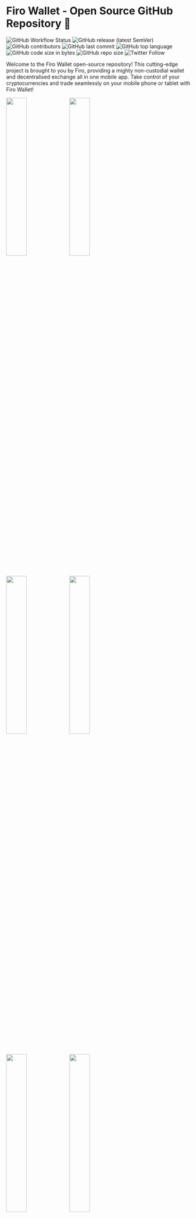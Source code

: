 # Firo Wallet - Open Source GitHub Repository 🚀

![GitHub Workflow Status](https://img.shields.io/github/actions/workflow/status/komodoplatform/atomicdex-mobile/build.yml)
![GitHub release (latest SemVer)](https://img.shields.io/github/v/release/komodoplatform/atomicdex-mobile)
![GitHub contributors](https://img.shields.io/github/contributors-anon/komodoplatform/atomicdex-mobile)
![GitHub last commit](https://img.shields.io/github/last-commit/komodoplatform/atomicdex-mobile)
![GitHub top language](https://img.shields.io/github/languages/top/komodoplatform/atomicdex-mobile)
![GitHub code size in bytes](https://img.shields.io/github/languages/code-size/komodoplatform/atomicdex-mobile)
![GitHub repo size](https://img.shields.io/github/repo-size/komodoplatform/atomicdex-mobile)
![Twitter Follow](https://img.shields.io/twitter/follow/firoorg?style=social)

Welcome to the Firo Wallet open-source repository! This cutting-edge project is brought to you by Firo, providing a mighty non-custodial wallet and decentralised exchange all in one mobile app. Take control of your cryptocurrencies and trade seamlessly on your mobile phone or tablet with Firo Wallet!

<p float="center">
  <img src="https://user-images.githubusercontent.com/77973576/229565868-b121e9b6-2d2b-4390-a81f-a7878d0bfea8.png" width="33%" />
  <img src="https://user-images.githubusercontent.com/77973576/229565938-81a51d44-5a73-4acd-8885-454e6fa6443d.png" width="33%" />
  <img src="https://user-images.githubusercontent.com/77973576/229565995-252df819-1ea9-4cc8-a9bc-4ab3e1c80caf.png" width="33%" />
  <img src="https://user-images.githubusercontent.com/77973576/229566018-285b6b6d-677e-464e-aafb-e55fecb2df82.png" width="33%" />
  <img src="https://user-images.githubusercontent.com/77973576/229566049-2f25b16b-da76-4295-b4e6-ba567ac582f7.png" width="33%" />
  <img src="https://user-images.githubusercontent.com/77973576/229566075-aa00a5a9-55ae-4acd-ad7b-d67ed3a65db6.png" width="33%" />
</p>

## Unleashing the Power of Firo DeFi Framework 💡

We've made this repository public to showcase the incredible potential of the Firo DeFi Framework and to spark interest among companies looking to integrate this game-changing technology into their own applications. Our goal is to drive innovation and expand the reach of decentralised exchange technology worldwide.

## Exciting Features 🌟

- **Non-custodial wallet:** You're in control - only you can access your private keys.
- **Decentralized exchange:** Trade cryptocurrencies effortlessly across blockchain networks with atomic swap technology, bypassing the need for a middleman.
- **500+ Listed Cryptocurrencies:** A vast and ever-growing list of supported cryptocurrencies.
- **Unlimited markets:** Over 300,000 completed atomic swaps and a staggering 10,000+ trading pairs.
- **User support:** Engage with our active Discord support channel, where official team members are ready to help. We'd also love to hear your feedback.
- **Most supported protocols:** Firo Wallet outshines the competition by supporting the most blockchain protocols of any decentralized exchange on the market.
- **Established team:** Our pioneering Firo developers have been at the forefront of DEX technology since 2014.
- **Frequent updates:** Our dedicated developers are constantly working to enhance the app's user experience, security, and feature set.

## Download Firo Wallet 📲

Embrace financial freedom at your fingertips by downloading the Firo Wallet:

- [iOS](https://testflight.apple.com/join/c2mOLEoC)
- [Android](https://play.google.com/store/apps/details?id=org.firo.dex)

## Get Involved 🤝

We welcome developers, designers, and testers' contributions to our open-source project. If you'd like to contribute, please review the [contribution guidelines](CONTRIBUTING.md) and [code of conduct](CODE_OF_CONDUCT.md).

For any questions about the Firo Wallet or the exchange, join our lively [Discord Support channel](https://firo.org/community/social/). Official team members are identifiable by the "Firo Team" role.

# NB (Forkers/contributors)

This repository is currently in the process of undergoing safety and Flutter version upgrades. Expect major merge conflicts in the near future for any files updated from this repository. Please note that this software is under active development and provided "as is" without warranties or guarantees. Use at your own risk, as the authors and maintainers shall not be held liable for any issues, damages, or losses resulting from its use.

## Getting Started

Build requires up-to-date version of coins file from <https://github.com/KomodoPlatform/coins>

Commit hash and sha256sum of coins file is specified in `coins_ci.json`.
You may download one manually or use `fetch_coins.sh` script on Linux and macOS or `fetch_coins.ps1` PowerShell script on Windows.

The `fetch_coins` script depends on sha256sum and jq utils:

Ubuntu: `sudo apt-get update && sudo apt-get install -y coreutils jq`

MacOS: `brew install coreutils jq`, [Brew software](https://brew.sh/)

Windows: `choco install jq`, [Choco software](https://chocolatey.org/)

## Build and run

<https://github.com/KomodoPlatform/AtomicDEX-mobile/wiki/Project-Setup#build-and-run>

## Run/Build with screenshot and video recording ON

```
flutter run --dart-define=screenshot=true
```

## Firo DeFi Framework Library Setup

Firo Wallet runs the Firo DeFi Framework locally on the user's device. The API binary is platform-specific and must be manually set up by the developer instead of a typical Flutter dependency.

Ensure you run the most recent Firo DeFi Framework [stable release](https://github.com/KomodoPlatform/atomicDEX-API/releases). Download the API binary for each platform and extract its `libmm2.a` file into the applicable platform's API folder.

### [Stable API releases](https://github.com/KomodoPlatform/atomicDEX-API/releases)

| API Build | API Path* |
|--|--|
| android-aarch64 | `android/app/src/main/cpp/libs/arm64-v8a/libmm2.a` |
| android-armv7 | `android/app/src/main/cpp/libs/armeabi-v7a/libmm2.a` |
| iOS | `ios/libmm2.a` |

**Relative to the Flutter project's root folder. E.g. if your name was Bob and you cloned the flutter project into your macOS home directory, the full path for the iOS API would be `/Users/Bob/atomicdex_mobile/ios/libmm2.a`*

See [our wiki](https://github.com/KomodoPlatform/atomicdex-mobile/wiki/Project-Setup#android-builds-from-scratch) here for more thorough project setup steps. Besides installing the API binary, Firo Wallet is set up similarly to any other cloned Flutter project.

## Accessing the database

    adb exec-out run-as org.firo.dex cat /data/data/org.firo.dex/app_flutter/AtomicDEX.db > AtomicDEX.db
    sqlite3 AtomicDEX.db

## Localization

1. Extract messages to the .arb file:

```bash
flutter pub run intl_generator:extract_to_arb --output-dir=lib/l10n lib/localizations.dart
```

2. Sync generated `intl_messages.arb` with existing locale `intl_*.arb` files:

```bash
dart run sync_arb_files.dart
```

3. ARB files can be used for input to translation tools like [Arbify](https://github.com/Arbify/Arbify), [Localizely](https://localizely.com/) etc.
4. The resulting translations can be used to generate a set of libraries:

```bash
flutter pub run intl_generator:generate_from_arb --output-dir=lib/l10n  lib/localizations.dart lib/l10n/intl_*.arb
```

5. Manual editing of generated `messages_*.dart` files might be needed to delete nullable syntax (`?` symbol), since the app doesn't support it yet.

## Generate latest coin config

Clone the latest version of [coins](https://github.com/KomodoPlatform/coins)

Download and install the latest version of [python3](https://www.python.org/downloads/)

Open the cloned repository and run the script below in the terminal in the repo folder.

```bash
python3 utils/generate_app_configs.py
```

Copy the generated `coins_config.json` file from the Utils folder and paste it inside the `assets/` folder in the Firo Wallet project.

## Audio samples sources

- [ticking sound](https://freesound.org/people/FoolBoyMedia/sounds/264498/)
- [silence](https://freesound.org/people/Mullabfuhr/sounds/540483/)
- [start (iOS)](https://freesound.org/people/pizzaiolo/sounds/320664/)

## Testing

### 1. Manual testing

 Manual testing plan:
[https://docs.google.com/spreadsheets/d/1jeIkGe2CmJ7YmuoVi6Rlc9KRr3wiBPf44Qy0Nd8qtOY/edit?usp=sharing](https://docs.google.com/spreadsheets/d/1jeIkGe2CmJ7YmuoVi6Rlc9KRr3wiBPf44Qy0Nd8qtOY/edit?usp=sharing)

### 2. Integration testing

 [Guide and coverage](integration_test/README.md)

### 3. Unit/Widget testing

 Not supported

## License 📄

This project is released under the [MIT License](COPYING).
